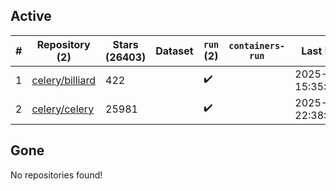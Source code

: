 ## Active
| # | Repository (2) | Stars (26403) | Dataset | `run` (2) | `containers-run` | Last Modified |
| --- | --- | --- | --- | --- | --- | --- |
| 1 | [celery/billiard](https://github.com/celery/billiard) | 422 |  | :heavy_check_mark: |  | 2025-03-06 15:35:25+00:00 |
| 2 | [celery/celery](https://github.com/celery/celery) | 25981 |  | :heavy_check_mark: |  | 2025-04-01 22:38:01+00:00 |

## Gone
No repositories found!
